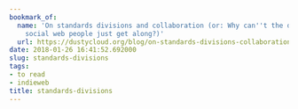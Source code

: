 ```yaml
---
bookmark_of:
  name: 'On standards divisions and collaboration (or: Why can''t the decentralized
    social web people just get along?)'
  url: https://dustycloud.org/blog/on-standards-divisions-collaboration/
date: 2018-01-26 16:41:52.692000
slug: standards-divisions
tags:
- to read
- indieweb
title: standards-divisions
---
```


